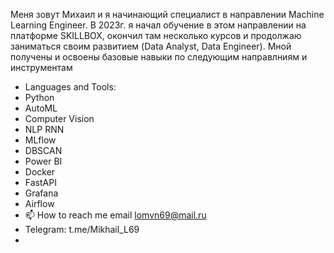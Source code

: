 Меня зовут Михаил и я начинающий специалист в направлении Machine Learning Engineer.
В 2023г. я начал обучение в этом направлении на платформе SKILLBOX, окончил там несколько курсов 
и продолжаю заниматься своим развитием  (Data Analyst, Data Engineer).
Мной получены и освоены базовые навыки по следующим направлниям и инструментам
- Languages and Tools:
- Python
- AutoML
- Computer Vision
- NLP RNN
- MLflow
- DBSCAN
- Power BI
- Docker
- FastAPI
- Grafana
- Airflow
- 📫 How to reach me email lomvn69@mail.ru
- Telegram: t.me/Mikhail_L69
- 
  
<!---
lomvn/lomvn is a ✨ special ✨ repository because its `README.md` (this file) appears on your GitHub profile.
You can click the Preview link to take a look at your changes.
--->
